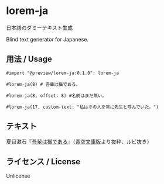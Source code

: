 # lorem-ja

日本語のダミーテキスト生成

Blind text generator for Japanese.

## 用法 / Usage

```typst
#import "@preview/lorem-ja:0.1.0": lorem-ja

#lorem-ja(8) # 吾輩は猫である。

#lorem-ja(8, offset: 8) #名前はまだ無い。

#lorem-ja(17, custom-text: "私はその人を常に先生と呼んでいた。")
```

## テキスト

夏目漱石『[吾輩は猫である](https://ja.wikipedia.org/wiki/%E5%90%BE%E8%BC%A9%E3%81%AF%E7%8C%AB%E3%81%A7%E3%81%82%E3%82%8B)』（[青空文庫版](https://www.aozora.gr.jp/cards/000148/card789.html)より抜粋、ルビ抜き）

## ライセンス / License

Unlicense
